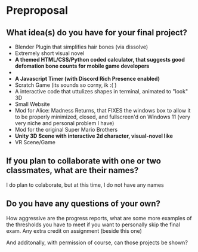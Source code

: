 # Preproposal

## What idea(s) do you have for your final project?
- Blender Plugin that simplifies hair bones (via dissolve)
- Extremely short visual novel
- __A themed HTML/CSS/Python coded calculator, that suggests good defomation bone counts for mobile game developers__
-
- __A Javascript Timer (with Discord Rich Presence enabled)__
- Scratch Game (its sounds so corny, ik :( )
- A interactive code that uttulizes shapes in terminal, animated to "look" 3D
- Small Website
- Mod for Alice: Madness Returns, that FIXES the windows box to allow it to be properly minimized, closed, and fullscreen'd on Windows 11 (very very niche and personal problem I have)
- Mod for the original Super Mario Brothers
- __Unity 3D Scene with interactive 2d character, visual-novel like__
- VR Scene/Game
## If you plan to collaborate with one or two classmates, what are their names?

I do plan to colaborate, but at this time, I do not have any names

## Do you have any questions of your own?

How aggressive are the progress reports, what are some more examples of the thresholds you have to meet if you want to personally skip the final exam. Any extra credit on assignment (beside this one)

And additonally, with permission of course, can those projects be shown?
